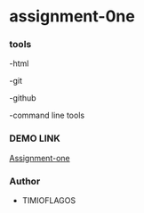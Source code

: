 # assignment-0ne

### tools
-html

-git

-github

-command line tools
### DEMO LINK
[Assignment-one](timioflagos.github.io/assignment-one/)

### Author
- TIMIOFLAGOS